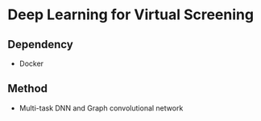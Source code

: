 Deep Learning for Virtual Screening
===================================

Dependency
----------

- Docker

Method
------

- Multi-task DNN and Graph convolutional network
